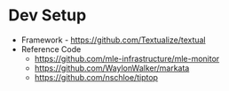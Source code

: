 # Dev Setup

* Framework - https://github.com/Textualize/textual
* Reference Code
  * https://github.com/mle-infrastructure/mle-monitor
  * https://github.com/WaylonWalker/markata
  * https://github.com/nschloe/tiptop